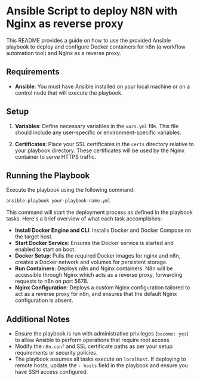 # Ansible Script to deploy N8N with Nginx as reverse proxy

This README provides a guide on how to use the provided Ansible playbook to deploy and configure Docker containers for n8n (a workflow automation tool) and Nginx as a reverse proxy.

## Requirements

- **Ansible**: You must have Ansible installed on your local machine or on a control node that will execute the playbook.

## Setup

1. **Variables**: Define necessary variables in the `vars.yml` file. This file should include any user-specific or environment-specific variables.

2. **Certificates**: Place your SSL certificates in the `certs` directory relative to your playbook directory. These certificates will be used by the Nginx container to serve HTTPS traffic.

## Running the Playbook

Execute the playbook using the following command:

```bash
ansible-playbook your-playbook-name.yml
```

This command will start the deployment process as defined in the playbook tasks. Here's a brief overview of what each task accomplishes:

- **Install Docker Engine and CLI**: Installs Docker and Docker Compose on the target host.
- **Start Docker Service**: Ensures the Docker service is started and enabled to start on boot.
- **Docker Setup**: Pulls the required Docker images for nginx and n8n, creates a Docker network and volumes for persistent storage.
- **Run Containers**: Deploys n8n and Nginx containers. N8n will be accessible through Nginx which acts as a reverse proxy, forwarding requests to n8n on port 5678.
- **Nginx Configuration**: Deploys a custom Nginx configuration tailored to act as a reverse proxy for n8n, and ensures that the default Nginx configuration is absent.

## Additional Notes

- Ensure the playbook is run with administrative privileges (`become: yes`) to allow Ansible to perform operations that require root access.
- Modify the `n8n.conf` and SSL certificate paths as per your setup requirements or security policies.
- The playbook assumes all tasks execute on `localhost`. If deploying to remote hosts, update the `- hosts` field in the playbook and ensure you have SSH access configured.
